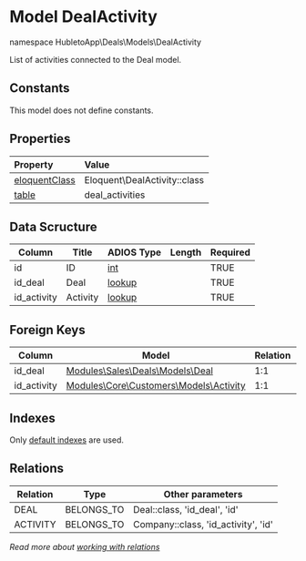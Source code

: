 # Model DealActivity

namespace HubletoApp\Deals\Models\DealActivity

List of activities connected to the Deal model.

## Constants

This model does not define constants.

## Properties

| Property                                                                               | Value                        |
| :------------------------------------------------------------------------------------- | :--------------------------- |
| [eloquentClass](https://docs.wai.blue/adios-framework/models/properties#eloquentClass) | Eloquent\DealActivity::class |
| [table](https://docs.wai.blue/adios-framework/models/properties#table)                 | deal_activities              |

## Data Scructure

| Column      | Title    | ADIOS Type                                                               | Length | Required |
| ----------- | -------- | ------------------------------------------------------------------------ | ------ | -------- |
| id          | ID       | [int](https://docs.wai.blue/adios-framework/models/attributes#int)       |        | TRUE     |
| id_deal     | Deal     | [lookup](https://docs.wai.blue/adios-framework/models/attributes#lookup) |        | TRUE     |
| id_activity | Activity | [lookup](https://docs.wai.blue/adios-framework/models/attributes#lookup) |        | TRUE     |

## Foreign Keys

| Column      | Model                                                                             | Relation | OnUpdate | OnDelete |
| ----------- | --------------------------------------------------------------------------------- | -------- | -------- | -------- |
| id_deal     | [Modules\Sales\Deals\Models\Deal](deal)                                           | 1:1      | Cascade  | Restrict |
| id_activity | [Modules\Core\Customers\Models\Activity](../../../core/customers/models/activity) | 1:1      | Cascade  | Restrict |

## Indexes

Only [default indexes](https://docs.wai.blue/adios-framework/default-indexes) are used.

## Relations

| Relation | Type       | Other parameters                    |
| -------- | ---------- | ----------------------------------- |
| DEAL     | BELONGS_TO | Deal::class, 'id_deal', 'id'        |
| ACTIVITY | BELONGS_TO | Company::class, 'id_activity', 'id' |

_Read more about [working with relations](../../database-relations)_
